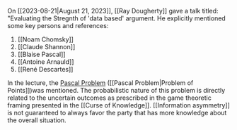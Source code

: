 On [[2023-08-21|August 21, 2023]], [[Ray Dougherty]] gave a talk titled: "Evaluating the Stregnth of 'data based' argument. He explicitly mentioned some key persons and references:

1. [[Noam Chomsky]]
2. [[Claude Shannon]]
3. [[Blaise Pascal]]
4. [[Antoine Arnauld]]
5. [[René Descartes]]

In the lecture, the [Pascal Problem](app://obsidian.md/Pascal%20Problem) ([[Pascal Problem|Problem of Points]])was mentioned. The probabilistic nature of this problem is directly related to the uncertain outcomes as prescribed in the game theoretic framing presented in the [[Curse of Knowledge]]. [[Information asymmetry]] is not guaranteed to always favor the party that has more knowledge about the overall situation.